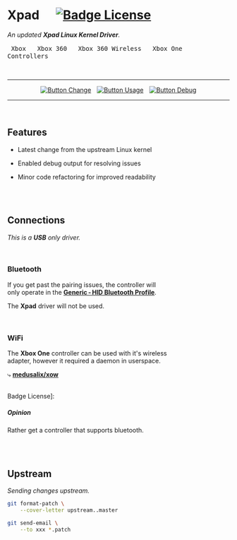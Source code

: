 
# Xpad    [![Badge License]][License]

*An updated **Xpad Linux Kernel Driver**.*

<kbd> Xbox </kbd> 
<kbd> Xbox 360 </kbd> 
<kbd> Xbox 360 Wireless </kbd> 
<kbd> Xbox One Controllers </kbd> 

<br>

<div align = center>

---

[![Button Change]][Change]  
[![Button Usage]][Usage]  
[![Button Debug]][Debug]

---

</div>

<br>

## Features

- Latest change from the upstream Linux kernel

- Enabled debug output for resolving issues

- Minor code refactoring for improved readability

<br>
<br>

## Connections

*This is a **USB** only driver.*

<br>

### Bluetooth

If you get past the pairing issues, the controller will <br>
only operate in the **[Generic - HID Bluetooth Profile]**.  

The **Xpad** driver will not be used.

<br>

### WiFi

The **Xbox One** controller can be used with it's wireless <br>
adapter, however it required a daemon in userspace. 

⤷ **[medusalix/xow]**

<br>Badge License]:

##### Opinion

Rather get a controller that supports bluetooth.

<br>
<br>

## Upstream

*Sending changes upstream.*

```sh
git format-patch \
    --cover-letter upstream..master
```
    
```sh
git send-email \
    --to xxx *.patch
```


<!----------------------------------------------------------------------------->

[Generic - HID Bluetooth Profile]: https://en.wikipedia.org/wiki/List_of_Bluetooth_profiles#Human_Interface_Device_Profile_(HID)
[medusalix/xow]: https://github.com/medusalix/xow

[Change]: Documentation/Install.md
[Usage]: Documentation/Usage.md
[Debug]: Documentation/Debug.md

[License]: LICENSE

[Badge License]: https://img.shields.io/badge/License-GPL_3-blue.svg?style=for-the-badge

<!---------------------------------{ Buttons }--------------------------------->

[Button Change]: https://img.shields.io/badge/Install_/_Update_/_Remove-cfab42?style=for-the-badge
[Button Usage]: https://img.shields.io/badge/Usage-62a0dd?style=for-the-badge
[Button Debug]: https://img.shields.io/badge/Debug-cf427c?style=for-the-badge